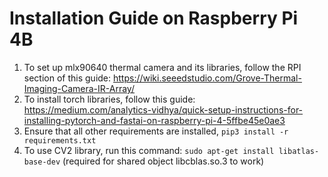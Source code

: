 # Installation Guide on Raspberry Pi 4B
1. To set up mlx90640 thermal camera and its libraries, follow the RPI section of this guide: https://wiki.seeedstudio.com/Grove-Thermal-Imaging-Camera-IR-Array/
2. To install torch libraries, follow this guide: https://medium.com/analytics-vidhya/quick-setup-instructions-for-installing-pytorch-and-fastai-on-raspberry-pi-4-5ffbe45e0ae3
3. Ensure that all other requirements are installed, `pip3 install -r requirements.txt`
4. To use CV2 library, run this command: `sudo apt-get install libatlas-base-dev` (required for shared object libcblas.so.3 to work)
